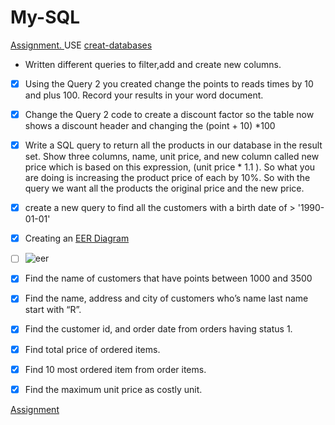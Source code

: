 # My-SQL
[Assignment.
](https://github.com/SaeedIram/My-SQL/blob/main/my%20Sql%20assignment_%20create_databases1%20(1).sql)USE [creat-databases](https://github.com/SaeedIram/My-SQL/blob/main/create-databases.sql)

* Written different queries to filter,add and create new columns.
- [x] Using the Query 2 you created change the points to reads times by 10 and plus 100. Record your results in your word document.
- [x] Change the Query 2 code to create a discount factor so the table now shows a discount header and changing the (point + 10) *100
- [x] Write a SQL query to return all the products in our database in the result set. Show three columns, name, unit price, and new column called new price which is based on this expression, (unit price * 1.1 ). So what you are doing is increasing the product price of each by 10%. So with the query we want all the products the original price and the new price.
- [x] create a new query to find all the customers with a birth date of > '1990-01-01' 
- [x] Creating an [EER Diagram](https://github.com/SaeedIram/My-SQL/blob/main/eer.mwb)
  
- [ ] ![eer](https://github.com/SaeedIram/My-SQL/assets/136697415/a46cef0a-9174-4789-b1bd-5fbe0db27033)
      
- [x] Find the name of customers that have points between 1000 and 3500
- [x] Find the name, address and city of customers who’s name last name start with “R”.
- [x] Find the customer id, and order date from orders having status 1.
- [x] Find total price of ordered items.
- [x] Find 10 most ordered item from order items.
- [x] Find the maximum unit price as costly unit.

[Assignment](https://github.com/SaeedIram/R-and-Power-BI/blob/main/R%2BPowerBI.pptx)
